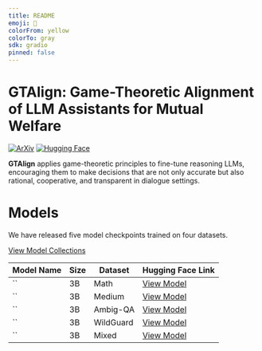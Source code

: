```yaml
---
title: README
emoji: 🐠
colorFrom: yellow
colorTo: gray
sdk: gradio
pinned: false
---
```


# GTAlign: Game-Theoretic Alignment of LLM Assistants for Mutual Welfare

[![ArXiv](https://img.shields.io/badge/arXiv-25210.66666-b31b1b?style=flat&logo=arxiv&logoColor=white)](https://arxiv.org/abs/2505.19590)
[![Hugging Face](https://img.shields.io/badge/HuggingFace-GTAlign-orange?logo=huggingface&logoColor=white)](https://huggingface.co/collections/sunblaze-ucb/intuitor-684f895c78ed2d3ef3a678b3)

**GTAlign** applies game-theoretic principles to fine-tune reasoning LLMs, encouraging them to make decisions that are not only accurate but also rational, cooperative, and transparent in dialogue settings.


# Models


We have released five model checkpoints trained on four datasets.

[View Model Collections](https://huggingface.co/collections/sunblaze-ucb/intuitor-684f895c78ed2d3ef3a678b3)

| Model Name | Size | Dataset | Hugging Face Link |
|------------|------|--------|--------------------|
| `` | 3B | Math | [View Model](https://huggingface.co/sunblaze-ucb/Qwen2.5-1.5B-Intuitor-MATH-1EPOCH) |
| `` | 3B   | Medium | [View Model](https://huggingface.co/sunblaze-ucb/Qwen2.5-3B-Intuitor-MATH-1EPOCH) |
| `` | 3B   | Ambig-QA | [View Model](https://huggingface.co/sunblaze-ucb/OLMo-2-7B-SFT-Intuitor-MATH-1EPOCH) |
| `` | 3B  | WildGuard | [View Model](https://huggingface.co/sunblaze-ucb/Qwen3-14B-Intuitor-MATH-1EPOCH) |
| `` | 3B | Mixed | [View Model](https://huggingface.co/sunblaze-ucb/Qwen2.5-1.5B-GRPO-MATH-1EPOCH) |




